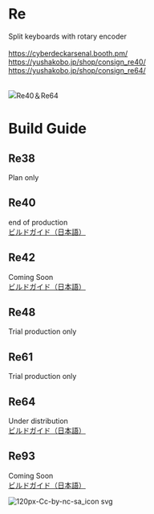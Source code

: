 # Re
Split keyboards with rotary encoder<br>
<br>
https://cyberdeckarsenal.booth.pm/<br>
https://yushakobo.jp/shop/consign_re40/<br>
https://yushakobo.jp/shop/consign_re64/<br>
<br>

![Re40＆Re64](https://user-images.githubusercontent.com/58157342/89754003-38164080-db15-11ea-95b6-936866eccc6a.JPG)

# Build Guide
## Re38
Plan only
## Re40
end of production<br>
[ビルドガイド（日本語）](Re40/Documents/buildguide_v1.0.md)
## Re42
Coming Soon<br>
[ビルドガイド（日本語）](Re42/Documents/buildguide_v1.0.md)
## Re48
Trial production only
## Re61
Trial production only
## Re64
Under distribution<br>
[ビルドガイド（日本語）](Re64/Documents/buildguide_v1.0.md)
## Re93
Coming Soon<br>
[ビルドガイド（日本語）](Re93/Documents/buildguide_v1.0.md)

![120px-Cc-by-nc-sa_icon svg](https://user-images.githubusercontent.com/58157342/87903527-24883480-ca97-11ea-86a5-e6abcf258247.png)
